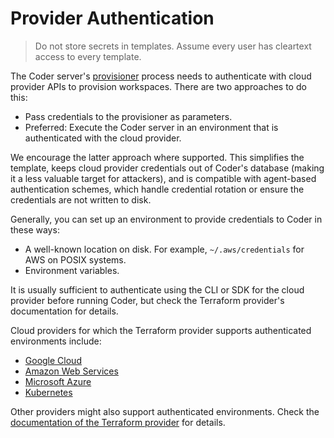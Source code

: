 # Provider Authentication

<blockquote class="danger">
  <p>
  Do not store secrets in templates. Assume every user has cleartext access
  to every template.
  </p>
</blockquote>

The Coder server's [provisioner](https://registry.terraform.io/providers/coder/coder/latest/docs/data-sources/provisioner)
process needs to authenticate with cloud provider APIs to provision
workspaces. There are two approaches to do this:

- Pass credentials to the provisioner as parameters.
- Preferred: Execute the Coder server in an environment that is
authenticated with the cloud provider.

We encourage the latter approach where supported. This simplifies the
template, keeps cloud provider credentials out of Coder's database
(making it a less valuable target for attackers), and is compatible
with agent-based authentication schemes, which handle credential
rotation or ensure the credentials are not written to disk.

Generally, you can set up an environment to provide credentials to
Coder in these ways:

- A well-known location on disk. For example, `~/.aws/credentials` for
  AWS on POSIX systems.
- Environment variables.

It is usually sufficient to authenticate using the CLI or SDK for the
cloud provider before running Coder, but check the Terraform
provider's documentation for details.

Cloud providers for which the Terraform provider supports
authenticated environments include:

- [Google Cloud](https://registry.terraform.io/providers/hashicorp/google/latest/docs)
- [Amazon Web Services](https://registry.terraform.io/providers/hashicorp/aws/latest/docs)
- [Microsoft Azure](https://registry.terraform.io/providers/hashicorp/azurerm/latest/docs)
- [Kubernetes](https://registry.terraform.io/providers/hashicorp/kubernetes/latest/docs)

Other providers might also support authenticated environments. Check
the [documentation of the Terraform
provider](https://registry.terraform.io/browse/providers) for details.

